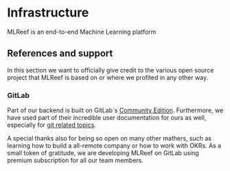 # Infrastructure

MLReef is an end-to-end Machine Learning platform






## References and support

In this section we want to officially give credit to the various open source project that MLReef is based on or where we profited in any other way. 

### GitLab

Part of our backend is built on GitLab´s [Community Edition](https://about.gitlab.com/install/ce-or-ee/). Furthermore, we have used part of their incredible user documentation for ours as well, especially for [git related topics](../0-concepts/1-new_to_git). 

A special thanks also for being so open on many other mathers, such as learning how to build a all-remote company or how to work with OKRs. As a small token of gratitude, we are developing MLReef on GitLab using premium subscription for all our team members. 